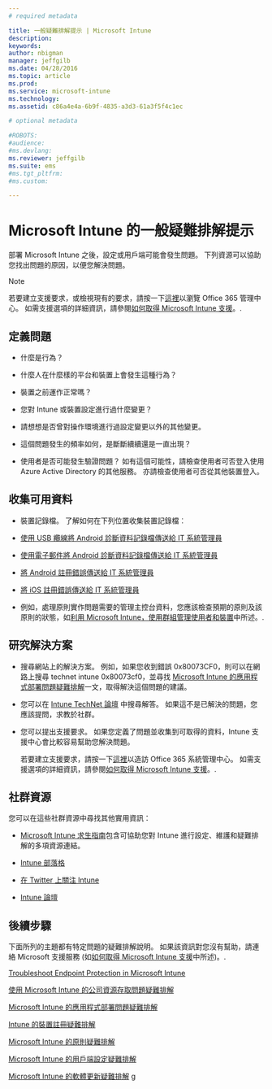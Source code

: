 ```yaml
---
# required metadata

title: 一般疑難排解提示 | Microsoft Intune
description:
keywords:
author: nbigman
manager: jeffgilb
ms.date: 04/28/2016
ms.topic: article
ms.prod:
ms.service: microsoft-intune
ms.technology:
ms.assetid: c86a4e4a-6b9f-4835-a3d3-61a3f5f4c1ec

# optional metadata

#ROBOTS:
#audience:
#ms.devlang:
ms.reviewer: jeffgilb
ms.suite: ems
#ms.tgt_pltfrm:
#ms.custom:

---
```


# Microsoft Intune 的一般疑難排解提示
部署 Microsoft Intune 之後，設定或用戶端可能會發生問題。 下列資源可以協助您找出問題的原因，以便您解決問題。

> [!NOTE]
> 若要建立支援要求，或檢視現有的要求，請按一下[這裡](https://portal.office.com/admin/default.aspx)以瀏覽 Office 365 管理中心。 如需支援選項的詳細資訊，請參閱[如何取得 Microsoft Intune 支援](how-to-get-support-for-microsoft-intune.md)。.
## 定義問題

-   什麼是行為？

-   什麼人在什麼樣的平台和裝置上會發生這種行為？

-   裝置之前運作正常嗎？

-   您對 Intune 或裝置設定進行過什麼變更？

-   請想想是否曾對操作環境進行過設定變更以外的其他變更。

-   這個問題發生的頻率如何，是斷斷續續還是一直出現？

-   使用者是否可能發生驗證問題？ 如有這個可能性，請檢查使用者可否登入使用 Azure Active Directory 的其他服務。 亦請檢查使用者可否從其他裝置登入。

## 收集可用資料

-   裝置記錄檔。 了解如何在下列位置收集裝置記錄檔︰
  - [使用 USB 纜線將 Android 診斷資料記錄檔傳送給 IT 系統管理員](/intune/enduser/send-diagnostic-data-logs-to-your-it-administrator-using-a-usb-cable-android)
  - [使用電子郵件將 Android 診斷資料記錄檔傳送給 IT 系統管理員](/intune/enduser/send-diagnostic-data-logs-to-your-it-administrator-using-email-android)
  - [將 Android 註冊錯誤傳送給 IT 系統管理員](/intune/enduser/send-enrollment-errors-to-your-it-administrator-android)
  - [將 iOS 註冊錯誤傳送給 IT 系統管理員](/intune/enduser/send-errors-to-your-it-admin-ios.md)

-   例如，處理原則實作問題需要的管理主控台資料，您應該檢查預期的原則及該原則的狀態，如[利用 Microsoft Intune，使用群組管理使用者和裝置](/indune/deploy-use/use-groups-to-manage-users-and-devices-with-microsoft-intune)中所述。.

## 研究解決方案

-   搜尋網站上的解決方案。 例如，如果您收到錯誤 0x80073CF0，則可以在網路上搜尋 technet intune 0x80073cf0，並尋找 [Microsoft Intune 的應用程式部署問題疑難排解](troubleshoot-app-deployment-problems-in-microsoft-intune.md)一文，取得解決這個問題的建議。

-   您可以在 [Intune TechNet 論壇](https://social.technet.microsoft.com/Forums/en-US/home?forum=microsoftintuneprod) 中搜尋解答。  如果這不是已解決的問題，您應該提問，求教於社群。

-   您可以提出支援要求。 如果您定義了問題並收集到可取得的資料，Intune 支援中心會比較容易幫助您解決問題。

    若要建立支援要求，請按一下[這裡](https://portal.office.com/admin/default.aspx)以造訪 Office 365 系統管理中心。 如需支援選項的詳細資訊，請參閱[如何取得 Microsoft Intune 支援](how-to-get-support-for-microsoft-intune.md)。.

## 社群資源
您可以在這些社群資源中尋找其他實用資訊：

-   [Microsoft Intune 求生指南](http://social.technet.microsoft.com/wiki/contents/articles/23431.microsoft-intune-survival-guide.aspx)包含可協助您對 Intune 進行設定、維護和疑難排解的多項資源連結。

-   [Intune 部落格](http://blogs.technet.com/b/windowsintune/)

-   [在 Twitter 上關注 Intune](https://twitter.com/MSIntune)

-   [Intune 論壇](https://social.technet.microsoft.com/Forums/home?category=microsoftintune&filter=alltypes&sort=lastpostdesc)

## 後續步驟
下面所列的主題都有特定問題的疑難排解說明。 如果該資訊對您沒有幫助，請連絡 Microsoft 支援服務 (如[如何取得 Microsoft Intune 支援](how-to-get-support-for-microsoft-intune.md)中所述)。.

[Troubleshoot Endpoint Protection in Microsoft Intune](troubleshoot-endpoint-protection-in-microsoft-intune.md)

[使用 Microsoft Intune 的公司資源存取問題疑難排解](troubleshoot-company-resource-access-problems-with-microsoft-intune.md)

[Microsoft Intune 的應用程式部署問題疑難排解](troubleshoot-app-deployment-problems-in-microsoft-intune.md)

[Intune 的裝置註冊疑難排解](troubleshoot-device-enrollment-in-intune.md)

[Microsoft Intune 的原則疑難排解](troubleshoot-policies-in-microsoft-intune.md)

[Microsoft Intune 的用戶端設定疑難排解](troubleshoot-client-setup-in-microsoft-intune.md)

[Microsoft Intune 的軟體更新疑難排解](troubleshoot-software-updates-in-microsoft-intune.md)
g


<!--HONumber=May16_HO1-->


